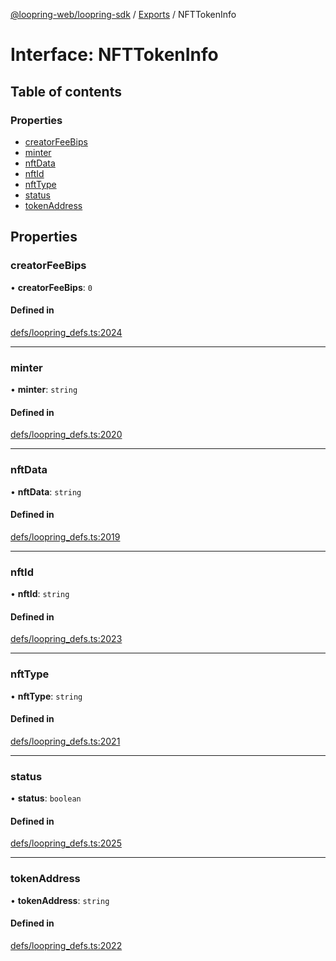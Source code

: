 [@loopring-web/loopring-sdk](../README.md) / [Exports](../modules.md) / NFTTokenInfo

# Interface: NFTTokenInfo

## Table of contents

### Properties

- [creatorFeeBips](NFTTokenInfo.md#creatorfeebips)
- [minter](NFTTokenInfo.md#minter)
- [nftData](NFTTokenInfo.md#nftdata)
- [nftId](NFTTokenInfo.md#nftid)
- [nftType](NFTTokenInfo.md#nfttype)
- [status](NFTTokenInfo.md#status)
- [tokenAddress](NFTTokenInfo.md#tokenaddress)

## Properties

### creatorFeeBips

• **creatorFeeBips**: ``0``

#### Defined in

[defs/loopring_defs.ts:2024](https://github.com/Loopring/loopring_sdk/blob/5861d10/src/defs/loopring_defs.ts#L2024)

___

### minter

• **minter**: `string`

#### Defined in

[defs/loopring_defs.ts:2020](https://github.com/Loopring/loopring_sdk/blob/5861d10/src/defs/loopring_defs.ts#L2020)

___

### nftData

• **nftData**: `string`

#### Defined in

[defs/loopring_defs.ts:2019](https://github.com/Loopring/loopring_sdk/blob/5861d10/src/defs/loopring_defs.ts#L2019)

___

### nftId

• **nftId**: `string`

#### Defined in

[defs/loopring_defs.ts:2023](https://github.com/Loopring/loopring_sdk/blob/5861d10/src/defs/loopring_defs.ts#L2023)

___

### nftType

• **nftType**: `string`

#### Defined in

[defs/loopring_defs.ts:2021](https://github.com/Loopring/loopring_sdk/blob/5861d10/src/defs/loopring_defs.ts#L2021)

___

### status

• **status**: `boolean`

#### Defined in

[defs/loopring_defs.ts:2025](https://github.com/Loopring/loopring_sdk/blob/5861d10/src/defs/loopring_defs.ts#L2025)

___

### tokenAddress

• **tokenAddress**: `string`

#### Defined in

[defs/loopring_defs.ts:2022](https://github.com/Loopring/loopring_sdk/blob/5861d10/src/defs/loopring_defs.ts#L2022)
